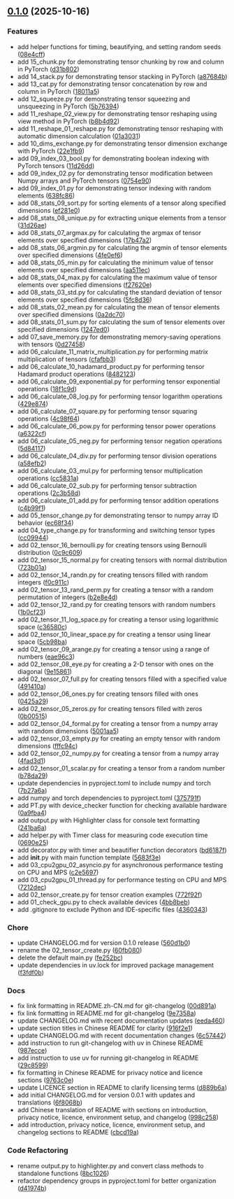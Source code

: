 <!-- insertion marker -->
<a name="0.1.0"></a>

## [0.1.0](https://github.com///compare/aa7f4a72467972e6e935896872b64128418e5083...0.1.0) (2025-10-16)

### Features

- add helper functions for timing, beautifying, and setting random seeds ([08e4cff](https://github.com///commit/08e4cff122088a218d6fbe666e7c518efbd5cb1d))
- add 15_chunk.py for demonstrating tensor chunking by row and column in PyTorch ([d31b802](https://github.com///commit/d31b802ccc55ea795917141715828ebb67931c12))
- add 14_stack.py for demonstrating tensor stacking in PyTorch ([a87684b](https://github.com///commit/a87684bdd4ef4c10229cef65a717972c23033f7b))
- add 13_cat.py for demonstrating tensor concatenation by row and column in PyTorch ([18011a5](https://github.com///commit/18011a5a3d305cb539cda5999b3047c61f33641f))
- add 12_squeeze.py for demonstrating tensor squeezing and unsqueezing in PyTorch ([5b76394](https://github.com///commit/5b7639480bed9963836755ac46823f0bf3177269))
- add 11_reshape_02_view.py for demonstrating tensor reshaping using view method in PyTorch ([b8b4d92](https://github.com///commit/b8b4d92dc93ef3524054e31ef9f49eff33016707))
- add 11_reshape_01_reshape.py for demonstrating tensor reshaping with automatic dimension calculation ([01a3031](https://github.com///commit/01a30318aaf93402552a24f4bc47a03d91b51a81))
- add 10_dims_exchange.py for demonstrating tensor dimension exchange with PyTorch ([22e1fb9](https://github.com///commit/22e1fb93f042b2f47910c2aecaccdbeb3e45a9f2))
- add 09_index_03_bool.py for demonstrating boolean indexing with PyTorch tensors ([11d26dd](https://github.com///commit/11d26dd2370b5b2a869b4a6f18995414edd489bc))
- add 09_index_02.py for demonstrating tensor modification between Numpy arrays and PyTorch tensors ([0754e90](https://github.com///commit/0754e90a558eb99b1236f6904c08d7e4a9028b9a))
- add 09_index_01.py for demonstrating tensor indexing with random elements ([638fc86](https://github.com///commit/638fc86d072825f1b73ef8bfca45daa72e077371))
- add 08_stats_09_sort.py for sorting elements of a tensor along specified dimensions ([ef281e0](https://github.com///commit/ef281e012e0f76662afe12a63a01993e66dd359c))
- add 08_stats_08_unique.py for extracting unique elements from a tensor ([31d26ae](https://github.com///commit/31d26ae00709e687aae2af4ff7250efb5fc54b29))
- add 08_stats_07_argmax.py for calculating the argmax of tensor elements over specified dimensions ([17b47a2](https://github.com///commit/17b47a22436006d9ce9f5db532b83da0e800ea52))
- add 08_stats_06_argmin.py for calculating the argmin of tensor elements over specified dimensions ([4fe0ef6](https://github.com///commit/4fe0ef6097b81e6269ab0fc7c07870414a5c7028))
- add 08_stats_05_min.py for calculating the minimum value of tensor elements over specified dimensions ([aa511ec](https://github.com///commit/aa511ec691610cf4a4fbbb9cd29f837118b8eaf6))
- add 08_stats_04_max.py for calculating the maximum value of tensor elements over specified dimensions ([f27620e](https://github.com///commit/f27620ea8baaaf8681b792ea7f423e6b26a3a13a))
- add 08_stats_03_std.py for calculating the standard deviation of tensor elements over specified dimensions ([5fc8d36](https://github.com///commit/5fc8d36a7636492b02ed086fefe5af3d2b41f5dd))
- add 08_stats_02_mean.py for calculating the mean of tensor elements over specified dimensions ([0a2dc70](https://github.com///commit/0a2dc703d379f404fb9b437f9111547192c21d58))
- add 08_stats_01_sum.py for calculating the sum of tensor elements over specified dimensions ([1247ed0](https://github.com///commit/1247ed0d3e549c9e038dcb7eb0850422fa6a97a5))
- add 07_save_memory.py for demonstrating memory-saving operations with tensors ([0d27458](https://github.com///commit/0d27458808726bb666ced78ae295bec258f294b3))
- add 06_calculate_11_matrix_multiplication.py for performing matrix multiplication of tensors ([cfafbb3](https://github.com///commit/cfafbb3bad00306606c256b91e809879688ff96b))
- add 06_calculate_10_hadamard_product.py for performing tensor Hadamard product operations ([8482123](https://github.com///commit/84821231b82f301fef4a169dd4e828812a2f288f))
- add 06_calculate_09_exponential.py for performing tensor exponential operations ([18f1c9d](https://github.com///commit/18f1c9df2bcbe15983e05011644264719562c748))
- add 06_calculate_08_log.py for performing tensor logarithm operations ([429e874](https://github.com///commit/429e8749a796f84dd58691838c034c93c1a66632))
- add 06_calculate_07_square.py for performing tensor squaring operations ([4c98f64](https://github.com///commit/4c98f64823769ad1d72409194f478bcad875f4bc))
- add 06_calculate_06_pow.py for performing tensor power operations ([a6322cf](https://github.com///commit/a6322cf419db410fff181475c0594d3692d3406a))
- add 06_calculate_05_neg.py for performing tensor negation operations ([5d84117](https://github.com///commit/5d8411749092586d50748c47d511a6def44c05e2))
- add 06_calculate_04_div.py for performing tensor division operations ([a58efb2](https://github.com///commit/a58efb260ba395c3027524487990a659aee0e13a))
- add 06_calculate_03_mul.py for performing tensor multiplication operations ([cc5831a](https://github.com///commit/cc5831aa693e4d7434660cfe73350c830a3beab0))
- add 06_calculate_02_sub.py for performing tensor subtraction operations ([2c3b58d](https://github.com///commit/2c3b58d3dbc577b01c0fb49ebf2e4303a12ec933))
- add 06_calculate_01_add.py for performing tensor addition operations ([c4b99f1](https://github.com///commit/c4b99f1f6bf662188ab91a5d7eb0fcd51ecefea3))
- add 05_tensor_change.py for demonstrating tensor to numpy array ID behavior ([ec68f34](https://github.com///commit/ec68f3477aeabc6f6342dbc15a15c340255b0021))
- add 04_type_change.py for transforming and switching tensor types ([cc09944](https://github.com///commit/cc09944dd22324183e38c5c8f45df287c8b9d9c3))
- add 02_tensor_16_bernoulli.py for creating tensors using Bernoulli distribution ([0c9c609](https://github.com///commit/0c9c609a2b10c308b024fb7c089922f78e206f8b))
- add 02_tensor_15_normal.py for creating tensors with normal distribution ([723b01a](https://github.com///commit/723b01a9ca3d03ffe884dfff3882f316dbce4768))
- add 02_tensor_14_randn.py for creating tensors filled with random integers ([f0c911c](https://github.com///commit/f0c911c3ec537bbfed0c52acc487a28eb875d424))
- add 02_tensor_13_rand_perm.py for creating a tensor with a random permutation of integers ([b2e8e4d](https://github.com///commit/b2e8e4dfb2700f91773f385b5ac6b457f1fadbb7))
- add 02_tensor_12_rand.py for creating tensors with random numbers ([1b0cf23](https://github.com///commit/1b0cf230325820c2df66991fad3a999245564582))
- add 02_tensor_11_log_space.py for creating a tensor using logarithmic space ([c36580c](https://github.com///commit/c36580c485e16a324ad35def4821ee6c2e6a15f1))
- add 02_tensor_10_linear_space.py for creating a tensor using linear space ([5cb98ba](https://github.com///commit/5cb98ba07d010e01ef44f1e7238def7bf571444d))
- add 02_tensor_09_arange.py for creating a tensor using a range of numbers ([eae96c3](https://github.com///commit/eae96c3f8d85d62f99fa4f30391c94871c4cb605))
- add 02_tensor_08_eye.py for creating a 2-D tensor with ones on the diagonal ([9e15861](https://github.com///commit/9e158619063e268ecbefd2b39d06436112cd8715))
- add 02_tensor_07_full.py for creating tensors filled with a specified value ([491410a](https://github.com///commit/491410ae53372bb91ae439b0c8a1d1b84be2babd))
- add 02_tensor_06_ones.py for creating tensors filled with ones ([0425a29](https://github.com///commit/0425a29bf312bac5be7a6474e79c5832683e7113))
- add 02_tensor_05_zeros.py for creating tensors filled with zeros ([0b00515](https://github.com///commit/0b00515ed3690de2185a179c1fdc4e52099584d9))
- add 02_tensor_04_formal.py for creating a tensor from a numpy array with random dimensions ([5001aa5](https://github.com///commit/5001aa57a6343668fe4b8c4996db3c8d52d3e180))
- add 02_tensor_03_empty.py for creating an empty tensor with random dimensions ([fffc94c](https://github.com///commit/fffc94c6665af91ddbe0469f1d6b3ad9eb373a78))
- add 02_tensor_02_numpy.py for creating a tensor from a numpy array ([4fad3d1](https://github.com///commit/4fad3d195f4e476d1089a5be28ec6c5cf51d4bd2))
- add 02_tensor_01_scalar.py for creating a tensor from a random number ([b78da29](https://github.com///commit/b78da29da25ec03679ae2eaad2d54d2d40823f0d))
- update dependencies in pyproject.toml to include numpy and torch ([7b27a6a](https://github.com///commit/7b27a6a85d3bfcc62f54962ac9757547d6100a39))
- add numpy and torch dependencies to pyproject.toml ([375791f](https://github.com///commit/375791f2777806c198a5118c1d8dce0e72e8fe09))
- add PT.py with device_checker function for checking available hardware ([0a9fba4](https://github.com///commit/0a9fba462cfdc01c7537b5b4e099fc104895e79a))
- add output.py with Highlighter class for console text formatting ([241ba6a](https://github.com///commit/241ba6a21cb8183ee0c4e22141f8987d20bce04b))
- add helper.py with Timer class for measuring code execution time ([0690e25](https://github.com///commit/0690e254db2d13ca41e836decf0f7f47287e2310))
- add decorator.py with timer and beautifier function decorators ([bd6187f](https://github.com///commit/bd6187ff459cc3e9493d0ff4b4d3d6afe2ad6ce3))
- add __init__.py with main function template ([5683f3e](https://github.com///commit/5683f3e25309de42058fbf08ca3471373c8cc594))
- add 03_cpu2gpu_02_asyncio.py for asynchronous performance testing on CPU and MPS ([c2e5697](https://github.com///commit/c2e569746fe400fddf08400dc4220b5bf82d2dff))
- add 03_cpu2gpu_01_thread.py for performance testing on CPU and MPS ([7212dec](https://github.com///commit/7212dec9eec571d3fe6097714f82be4841a430de))
- add 02_tensor_create.py for tensor creation examples ([772f92f](https://github.com///commit/772f92fa7e160887879110fff1f95896da38a6e5))
- add 01_check_gpu.py to check available devices ([4bb8beb](https://github.com///commit/4bb8bebead01aaffad58daf317f7238b631e4b01))
- add .gitignore to exclude Python and IDE-specific files ([4360343](https://github.com///commit/43603439b526e926f43bf439fa8766ba65832e76))

### Chore

- update CHANGELOG.md for version 0.1.0 release ([560d1b0](https://github.com///commit/560d1b0a81591e818949969a7225cfd6eadc8dc4))
- rename the 02_tensor_create.py ([60fb080](https://github.com///commit/60fb080121b19e71dada66044de5d15baaaa1040))
- delete the default main.py ([fe252bc](https://github.com///commit/fe252bcc08cfcfc4a39a88d5345d71d5eaffbe77))
- update dependencies in uv.lock for improved package management ([f3fdf0b](https://github.com///commit/f3fdf0bb3f64016a22f79d034115d818da085ed7))

### Docs

- fix link formatting in README.zh-CN.md for git-changelog ([00d891a](https://github.com///commit/00d891aeb8b11d39c7c602bd16da60885348be0d))
- fix link formatting in README.md for git-changelog ([9e7358a](https://github.com///commit/9e7358a112f70cf50f026dfcf4f6193bbf8cd082))
- update CHANGELOG.md with recent documentation updates ([eeda460](https://github.com///commit/eeda4607a4bc9578dbc720bd701d932fc6a3d1fd))
- update section titles in Chinese README for clarity ([916f2e1](https://github.com///commit/916f2e1433ed89483e98fce135187a2b80ecc1be))
- update CHANGELOG.md with recent documentation changes ([6c57442](https://github.com///commit/6c57442dec625c646efe5cff22abc153aef73ce3))
- add instruction to run git-changelog with uv in Chinese README ([987ecce](https://github.com///commit/987eccee49da434818b6f5b428e36ea7ca3f238a))
- add instruction to use uv for running git-changelog in README ([29c8599](https://github.com///commit/29c8599f7d35193ef20d1f0e95a6b400dfa0a9c1))
- fix formatting in Chinese README for privacy notice and licence sections ([9763c0e](https://github.com///commit/9763c0e32a7b3810646884a90cd6b467658b8f6d))
- update LICENCE section in README to clarify licensing terms ([d889b6a](https://github.com///commit/d889b6a629fff178fdc9d995083b95afa7e1077d))
- add initial CHANGELOG.md for version 0.0.1 with updates and translations ([6f8068b](https://github.com///commit/6f8068bc9887ae231a2b70567f1cc248ceddf971))
- add Chinese translation of README with sections on introduction, privacy notice, licence, environment setup, and changelog ([998c258](https://github.com///commit/998c258ca3229953e8607c190ed541c5e3a6c007))
- add introduction, privacy notice, licence, environment setup, and changelog sections to README ([cbcd19a](https://github.com///commit/cbcd19a4d5a7bd8cd780972f16ca63aa984089ec))

### Code Refactoring

- rename output.py to highlighter.py and convert class methods to standalone functions ([8bc1026](https://github.com///commit/8bc10260fa64117a50ce10e8dce0c69adf834caf))
- refactor dependency groups in pyproject.toml for better organization ([d41974b](https://github.com///commit/d41974ba0514601c0e5e9eba591682650dc0e16a))

